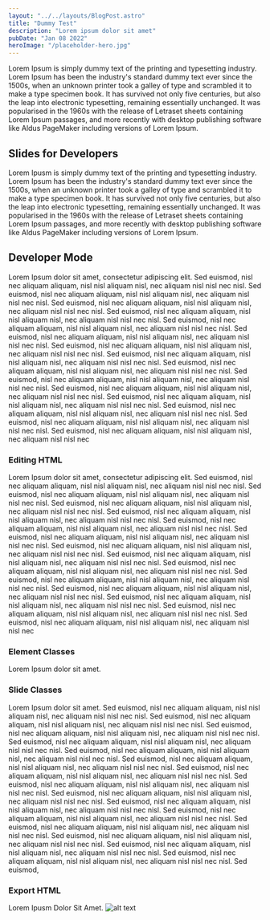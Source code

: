 ```yaml
---
layout: "../../layouts/BlogPost.astro"
title: "Dummy Test"
description: "Lorem ipsum dolor sit amet"
pubDate: "Jan 08 2022"
heroImage: "/placeholder-hero.jpg"
---
```


Lorem Ipsum is simply dummy text of the printing and typesetting industry. Lorem Ipsum has been the industry's standard dummy text ever since the 1500s, when an unknown printer took a galley of type and scrambled it to make a type specimen book. It has survived not only five centuries, but also the leap into electronic typesetting, remaining essentially unchanged. It was popularised in the 1960s with the release of Letraset sheets containing Lorem Ipsum passages, and more recently with desktop publishing software like Aldus PageMaker including versions of Lorem Ipsum.

<div id="dev"></div>

## Slides for Developers

Lorem Ipusm is simply dummy text of the printing and typesetting industry. Lorem Ipsum has been the industry's standard dummy text ever since the 1500s, when an unknown printer took a galley of type and scrambled it to make a type specimen book. It has survived not only five centuries, but also the leap into electronic typesetting, remaining essentially unchanged. It was popularised in the 1960s with the release of Letraset sheets containing Lorem Ipsum passages, and more recently with desktop publishing software like Aldus PageMaker including versions of Lorem Ipsum.

## Developer Mode

Lorem Ipsum dolor sit amet, consectetur adipiscing elit. Sed euismod, nisl nec aliquam aliquam, nisl nisl aliquam nisl, nec aliquam nisl nisl nec nisl. Sed euismod, nisl nec aliquam aliquam, nisl nisl aliquam nisl, nec aliquam nisl nisl nec nisl. Sed euismod, nisl nec aliquam aliquam, nisl nisl aliquam nisl, nec aliquam nisl nisl nec nisl. Sed euismod, nisl nec aliquam aliquam, nisl nisl aliquam nisl, nec aliquam nisl nisl nec nisl. Sed euismod, nisl nec aliquam aliquam, nisl nisl aliquam nisl, nec aliquam nisl nisl nec nisl. Sed euismod, nisl nec aliquam aliquam, nisl nisl aliquam nisl, nec aliquam nisl nisl nec nisl. Sed euismod, nisl nec aliquam aliquam, nisl nisl aliquam nisl, nec aliquam nisl nisl nec nisl. Sed euismod, nisl nec aliquam aliquam, nisl nisl aliquam nisl, nec aliquam nisl nisl nec nisl. Sed euismod, nisl nec aliquam aliquam, nisl nisl aliquam nisl, nec aliquam nisl nisl nec nisl. Sed euismod, nisl nec aliquam aliquam, nisl nisl aliquam nisl, nec aliquam nisl nisl nec nisl. Sed euismod, nisl nec aliquam aliquam, nisl nisl aliquam nisl, nec aliquam nisl nisl nec nisl. Sed euismod, nisl nec aliquam aliquam, nisl nisl aliquam nisl, nec aliquam nisl nisl nec nisl. Sed euismod, nisl nec aliquam aliquam, nisl nisl aliquam nisl, nec aliquam nisl nisl nec nisl. Sed euismod, nisl nec aliquam aliquam, nisl nisl aliquam nisl, nec aliquam nisl nisl nec nisl. Sed euismod, nisl nec aliquam aliquam, nisl nisl aliquam nisl, nec aliquam nisl nisl nec

### Editing HTML

Lorem Ipsum dolor sit amet, consectetur adipiscing elit. Sed euismod, nisl nec aliquam aliquam, nisl nisl aliquam nisl, nec aliquam nisl nisl nec nisl. Sed euismod, nisl nec aliquam aliquam, nisl nisl aliquam nisl, nec aliquam nisl nisl nec nisl. Sed euismod, nisl nec aliquam aliquam, nisl nisl aliquam nisl, nec aliquam nisl nisl nec nisl. Sed euismod, nisl nec aliquam aliquam, nisl nisl aliquam nisl, nec aliquam nisl nisl nec nisl. Sed euismod, nisl nec aliquam aliquam, nisl nisl aliquam nisl, nec aliquam nisl nisl nec nisl. Sed euismod, nisl nec aliquam aliquam, nisl nisl aliquam nisl, nec aliquam nisl nisl nec nisl. Sed euismod, nisl nec aliquam aliquam, nisl nisl aliquam nisl, nec aliquam nisl nisl nec nisl. Sed euismod, nisl nec aliquam aliquam, nisl nisl aliquam nisl, nec aliquam nisl nisl nec nisl. Sed euismod, nisl nec aliquam aliquam, nisl nisl aliquam nisl, nec aliquam nisl nisl nec nisl. Sed euismod, nisl nec aliquam aliquam, nisl nisl aliquam nisl, nec aliquam nisl nisl nec nisl. Sed euismod, nisl nec aliquam aliquam, nisl nisl aliquam nisl, nec aliquam nisl nisl nec nisl. Sed euismod, nisl nec aliquam aliquam, nisl nisl aliquam nisl, nec aliquam nisl nisl nec nisl. Sed euismod, nisl nec aliquam aliquam, nisl nisl aliquam nisl, nec aliquam nisl nisl nec nisl. Sed euismod, nisl nec aliquam aliquam, nisl nisl aliquam nisl, nec aliquam nisl nisl nec

### Element Classes

Lorem Ipsum dolor sit amet.

### Slide Classes

Lorem Ipsum dolor sit amet. Sed euismod, nisl nec aliquam aliquam, nisl nisl aliquam nisl, nec aliquam nisl nisl nec nisl. Sed euismod, nisl nec aliquam aliquam, nisl nisl aliquam nisl, nec aliquam nisl nisl nec nisl. Sed euismod, nisl nec aliquam aliquam, nisl nisl aliquam nisl, nec aliquam nisl nisl nec nisl. Sed euismod, nisl nec aliquam aliquam, nisl nisl aliquam nisl, nec aliquam nisl nisl nec nisl. Sed euismod, nisl nec aliquam aliquam, nisl nisl aliquam nisl, nec aliquam nisl nisl nec nisl. Sed euismod, nisl nec aliquam aliquam, nisl nisl aliquam nisl, nec aliquam nisl nisl nec nisl. Sed euismod, nisl nec aliquam aliquam, nisl nisl aliquam nisl, nec aliquam nisl nisl nec nisl. Sed euismod, nisl nec aliquam aliquam, nisl nisl aliquam nisl, nec aliquam nisl nisl nec nisl. Sed euismod, nisl nec aliquam aliquam, nisl nisl aliquam nisl, nec aliquam nisl nisl nec nisl. Sed euismod, nisl nec aliquam aliquam, nisl nisl aliquam nisl, nec aliquam nisl nisl nec nisl. Sed euismod, nisl nec aliquam aliquam, nisl nisl aliquam nisl, nec aliquam nisl nisl nec nisl. Sed euismod, nisl nec aliquam aliquam, nisl nisl aliquam nisl, nec aliquam nisl nisl nec nisl. Sed euismod, nisl nec aliquam aliquam, nisl nisl aliquam nisl, nec aliquam nisl nisl nec nisl. Sed euismod, nisl nec aliquam aliquam, nisl nisl aliquam nisl, nec aliquam nisl nisl nec nisl. Sed euismod, nisl nec aliquam aliquam, nisl nisl aliquam nisl, nec aliquam nisl nisl nec nisl. Sed euismod,

### Export HTML

Lorem Ipusm Dolor Sit Amet.
![alt text](/placeholder.jpg "text")

